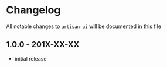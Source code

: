 # Changelog

All notable changes to `artisan-ui` will be documented in this file

## 1.0.0 - 201X-XX-XX

- initial release
